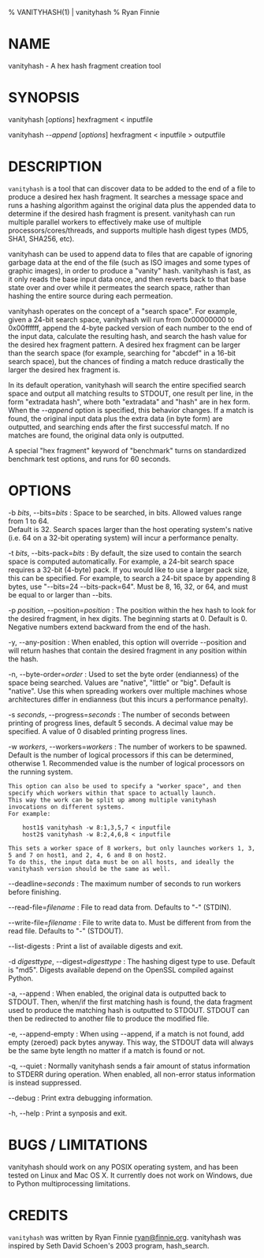 % VANITYHASH(1) | vanityhash
% Ryan Finnie
# NAME

vanityhash - A hex hash fragment creation tool

# SYNOPSIS

vanityhash [*options*] hexfragment < inputfile

vanityhash *--append* [*options*] hexfragment < inputfile > outputfile

# DESCRIPTION

`vanityhash` is a tool that can discover data to be added to the end of a file to produce a desired hex hash fragment.
It searches a message space and runs a hashing algorithm against the original data plus the appended data to determine if the desired hash fragment is present.
vanityhash can run multiple parallel workers to effectively make use of multiple processors/cores/threads, and supports multiple hash digest types (MD5, SHA1, SHA256, etc).

vanityhash can be used to append data to files that are capable of ignoring garbage data at the end of the file (such as ISO images and some types of graphic images), in order to produce a "vanity" hash.
vanityhash is fast, as it only reads the base input data once, and then reverts back to that base state over and over while it permeates the search space, rather than hashing the entire source during each permeation.

vanityhash operates on the concept of a "search space".
For example, given a 24-bit search space, vanityhash will run from 0x00000000 to 0x00ffffff, append the 4-byte packed version of each number to the end of the input data, calculate the resulting hash, and search the hash value for the desired hex fragment pattern.
A desired hex fragment can be larger than the search space (for example, searching for "abcdef" in a 16-bit search space), but the chances of finding a match reduce drastically the larger the desired hex fragment is.

In its default operation, vanityhash will search the entire specified search space and output all matching results to STDOUT, one result per line, in the form "extradata hash", where both "extradata" and "hash" are in hex form.
When the *--append* option is specified, this behavior changes.
If a match is found, the original input data plus the extra data (in byte form) are outputted, and searching ends after the first successful match.
If no matches are found, the original data only is outputted.

A special "hex fragment" keyword of "benchmark" turns on standardized benchmark test options, and runs for 60 seconds.

# OPTIONS

-b *bits*, --bits=*bits*
:   Space to be searched, in bits.  Allowed values range from 1 to 64.  
    Default is 32.
    Search spaces larger than the host operating system's native (i.e. 64 on a 32-bit operating system) will incur a performance penalty.

-t *bits*, --bits-pack=*bits*
:   By default, the size used to contain the search space is computed automatically.
    For example, a 24-bit search space requires a 32-bit (4-byte) pack.
    If you would like to use a larger pack size, this can be specified.
    For example, to search a 24-bit space by appending 8 bytes, use "--bits=24 --bits-pack=64".
    Must be 8, 16, 32, or 64, and must be equal to or larger than --bits.

-p *position*, --position=*position*
:   The position within the hex hash to look for the desired fragment, in hex digits.
    The beginning starts at 0.
    Default is 0.
    Negative numbers extend backward from the end of the hash.

-y, --any-position
:   When enabled, this option will override --position and will return hashes that contain the desired fragment in any position within the hash.

-n, --byte-order=*order*
:   Used to set the byte order (endianness) of the space being searched.
    Values are "native", "little" or "big".
    Default is "native".
    Use this when spreading workers over multiple machines whose architectures differ in endianness (but this incurs a performance penalty).

-s *seconds*, --progress=*seconds*
:   The number of seconds between printing of progress lines, default 5 seconds.
    A decimal value may be specified.
    A value of 0 disabled printing progress lines.

-w *workers*, --workers=*workers*
:   The number of workers to be spawned.
    Default is the number of logical processors if this can be determined, otherwise 1.
    Recommended value is the number of logical processors on the running system.

    This option can also be used to specify a "worker space", and then specify which workers within that space to actually launch.
    This way the work can be split up among multiple vanityhash invocations on different systems.
    For example:

        host1$ vanityhash -w 8:1,3,5,7 < inputfile
        host2$ vanityhash -w 8:2,4,6,8 < inputfile

    This sets a worker space of 8 workers, but only launches workers 1, 3, 5 and 7 on host1, and 2, 4, 6 and 8 on host2.
    To do this, the input data must be on all hosts, and ideally the vanityhash version should be the same as well.

--deadline=*seconds*
:   The maximum number of seconds to run workers before finishing.

--read-file=*filename*
:   File to read data from.
    Defaults to "-" (STDIN).

--write-file=*filename*
:   File to write data to.
    Must be different from from the read file.
    Defaults to "-" (STDOUT).

--list-digests
:   Print a list of available digests and exit.

-d *digesttype*, --digest=*digesttype*
:   The hashing digest type to use.  Default is "md5".
    Digests available depend on the OpenSSL compiled against Python.

-a, --append
:   When enabled, the original data is outputted back to STDOUT.
    Then, when/if the first matching hash is found, the data fragment used to produce the matching hash is outputted to STDOUT.
    STDOUT can then be redirected to another file to produce the modified file.

-e, --append-empty
:   When using --append, if a match is not found, add empty (zeroed) pack bytes anyway.
    This way, the STDOUT data will always be the same byte length no matter if a match is found or not.

-q, --quiet
:   Normally vanityhash sends a fair amount of status information to STDERR during operation.
    When enabled, all non-error status information is instead suppressed.

--debug
:   Print extra debugging information.

-h, --help
:   Print a synposis and exit.

# BUGS / LIMITATIONS

vanityhash should work on any POSIX operating system, and has been tested on Linux and Mac OS X.
It currently does not work on Windows, due to Python multiprocessing limitations.

# CREDITS

`vanityhash` was written by Ryan Finnie <ryan@finnie.org>.
vanityhash was inspired by Seth David Schoen's 2003 program, hash_search.
